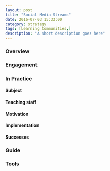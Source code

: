 ```yaml
---
layout: post
title: "Social Media Streams"
date: 2016-07-03 15:33:00
category: strategy
tags: [Learning Communities,] 
description: "A short description goes here"
---
```


### Overview

### Engagement

### In Practice

#### Subject

#### Teaching staff 

#### Motivation

#### Implementation

#### Successes

### Guide

### Tools